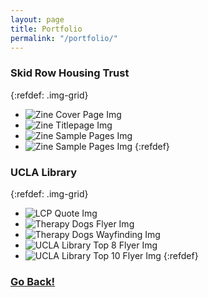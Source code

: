 ```yaml
---
layout: page
title: Portfolio
permalink: "/portfolio/"
---
```


### Skid Row Housing Trust

{:refdef: .img-grid}
  - ![Zine Cover Page Img](../img/srht-cover.jpg "Zine Cover Page")
  - ![Zine Titlepage Img](../img/srht-titlepage.jpg "Zine Titlepage")
  - ![Zine Sample Pages Img](../img/srht-pg1.jpg "Zine Sample Pages")
  - ![Zine Sample Pages Img](../img/srht-pg5.jpg "Zine Sample Pages")
{:refdef}

### UCLA Library

{:refdef: .img-grid}
  * ![LCP Quote Img](../img/ucla-lcp.jpg "LCP Quote")
  * ![Therapy Dogs Flyer Img](../img/ucla-dogs.jpg "Therapy Dogs Flyer")
  * ![Therapy Dogs Wayfinding Img](../img/ucla-dogs02.jpg "Therapy Dogs Wayfinding")
  * ![UCLA Library Top 8 Flyer Img](../img/ucla-top8.jpg "UCLA Library Top 8 Flyer")
  * ![UCLA Library Top 10 Flyer Img](../img/ucla-top10.jpg "UCLA Library Top 10 Flyer")
{:refdef}

### <a class="page-link" href="/">Go Back!</a>
